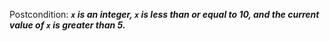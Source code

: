 Postcondition: ***`x` is an integer, `x` is less than or equal to 10, and the current value of `x` is greater than 5.***